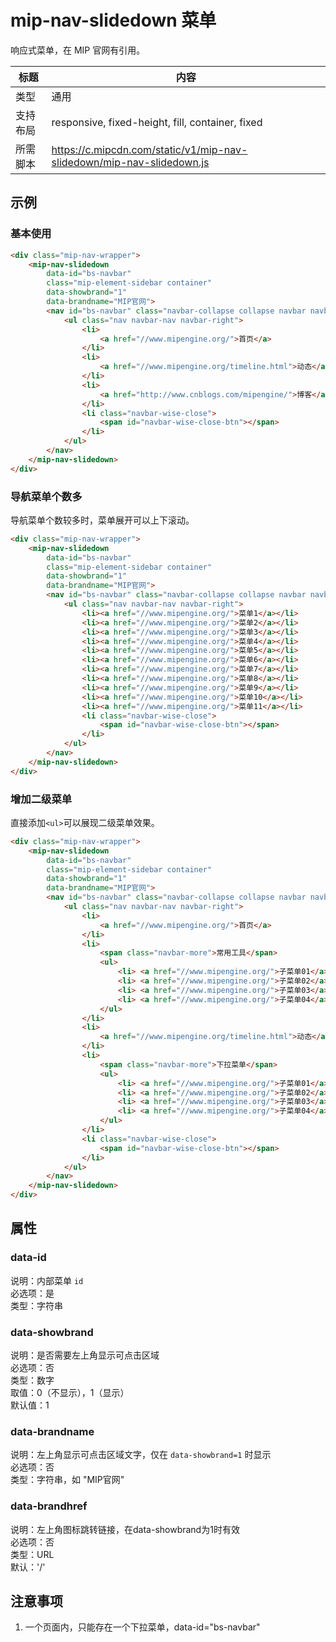 # mip-nav-slidedown 菜单

响应式菜单，在 MIP 官网有引用。

标题|内容
----|----
类型|通用
支持布局|responsive, fixed-height, fill, container, fixed
所需脚本|https://c.mipcdn.com/static/v1/mip-nav-slidedown/mip-nav-slidedown.js

## 示例
### 基本使用
```html
<div class="mip-nav-wrapper">
    <mip-nav-slidedown
        data-id="bs-navbar"
        class="mip-element-sidebar container"
        data-showbrand="1"
        data-brandname="MIP官网">
        <nav id="bs-navbar" class="navbar-collapse collapse navbar navbar-static-top">
            <ul class="nav navbar-nav navbar-right">
                <li>
                    <a href="//www.mipengine.org/">首页</a>
                </li>
                <li>
                    <a href="//www.mipengine.org/timeline.html">动态</a>
                </li>
                <li>
                    <a href="http://www.cnblogs.com/mipengine/">博客</a>
                </li>
                <li class="navbar-wise-close">
                    <span id="navbar-wise-close-btn"></span>
                </li>
            </ul>
        </nav>
    </mip-nav-slidedown>
</div>
```

### 导航菜单个数多
导航菜单个数较多时，菜单展开可以上下滚动。
```html
<div class="mip-nav-wrapper">
    <mip-nav-slidedown
        data-id="bs-navbar"
        class="mip-element-sidebar container"
        data-showbrand="1"
        data-brandname="MIP官网">
        <nav id="bs-navbar" class="navbar-collapse collapse navbar navbar-static-top">
            <ul class="nav navbar-nav navbar-right">
                <li><a href="//www.mipengine.org/">菜单1</a></li>
                <li><a href="//www.mipengine.org/">菜单2</a></li>
                <li><a href="//www.mipengine.org/">菜单3</a></li>
                <li><a href="//www.mipengine.org/">菜单4</a></li>
                <li><a href="//www.mipengine.org/">菜单5</a></li>
                <li><a href="//www.mipengine.org/">菜单6</a></li>
                <li><a href="//www.mipengine.org/">菜单7</a></li>
                <li><a href="//www.mipengine.org/">菜单8</a></li>
                <li><a href="//www.mipengine.org/">菜单9</a></li>
                <li><a href="//www.mipengine.org/">菜单10</a></li>
                <li><a href="//www.mipengine.org/">菜单11</a></li>
                <li class="navbar-wise-close">
                    <span id="navbar-wise-close-btn"></span>
                </li>
            </ul>
        </nav>
    </mip-nav-slidedown>
</div>
```

### 增加二级菜单
直接添加`<ul>`可以展现二级菜单效果。
```html
<div class="mip-nav-wrapper">
    <mip-nav-slidedown 
        data-id="bs-navbar"
        class="mip-element-sidebar container"
        data-showbrand="1"
        data-brandname="MIP官网">
        <nav id="bs-navbar" class="navbar-collapse collapse navbar navbar-static-top">
            <ul class="nav navbar-nav navbar-right">
                <li>
                    <a href="//www.mipengine.org/">首页</a>
                </li>
                <li>
                    <span class="navbar-more">常用工具</span>
                    <ul>
                        <li> <a href="//www.mipengine.org/">子菜单01</a> </li>
                        <li> <a href="//www.mipengine.org/">子菜单02</a> </li>
                        <li> <a href="//www.mipengine.org/">子菜单03</a> </li>
                        <li> <a href="//www.mipengine.org/">子菜单04</a> </li>
                    </ul>
                </li>
                <li>
                    <a href="//www.mipengine.org/timeline.html">动态</a>
                </li>
                <li>
                    <span class="navbar-more">下拉菜单</span>
                    <ul>
                        <li> <a href="//www.mipengine.org/">子菜单01</a> </li>
                        <li> <a href="//www.mipengine.org/">子菜单02</a> </li>
                        <li> <a href="//www.mipengine.org/">子菜单03</a> </li>
                        <li> <a href="//www.mipengine.org/">子菜单04</a> </li>
                    </ul>
                </li>
                <li class="navbar-wise-close">
                    <span id="navbar-wise-close-btn"></span>
                </li>
            </ul>
        </nav>
    </mip-nav-slidedown>
</div>
```

## 属性

### data-id  
说明：内部菜单 `id`  
必选项：是  
类型：字符串  

### data-showbrand  
说明：是否需要左上角显示可点击区域  
必选项：否  
类型：数字  
取值：0（不显示），1（显示）  
默认值：1

### data-brandname  
说明：左上角显示可点击区域文字，仅在 `data-showbrand=1` 时显示  
必选项：否  
类型：字符串，如 "MIP官网"  

### data-brandhref  
说明：左上角图标跳转链接，在data-showbrand为1时有效  
必选项：否  
类型：URL  
默认：'/'

## 注意事项
1. 一个页面内，只能存在一个下拉菜单，data-id="bs-navbar"
